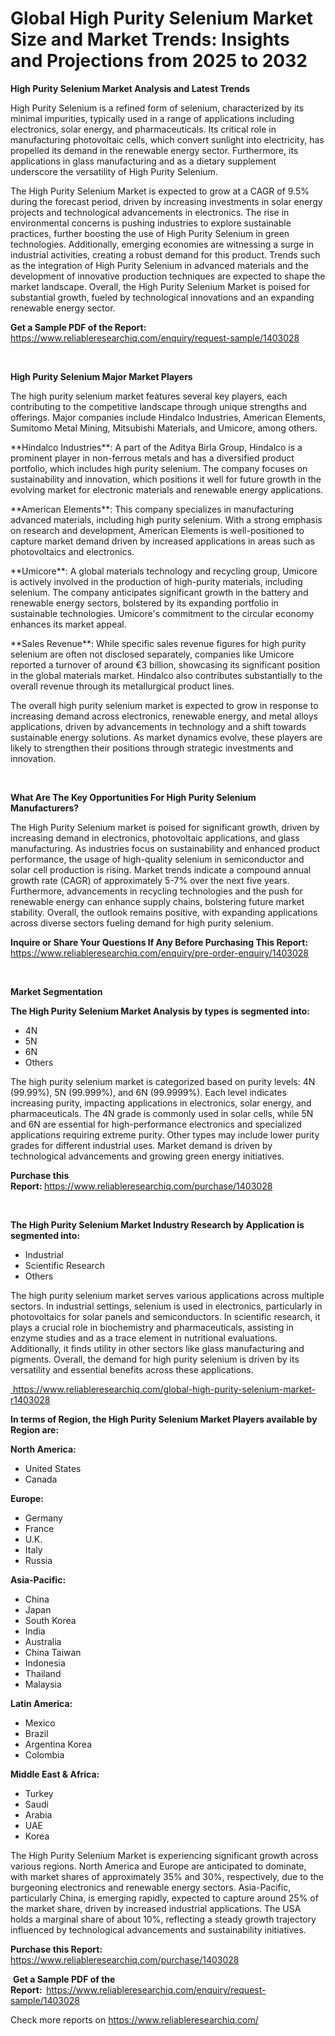 <p><h1>Global High Purity Selenium Market Size and Market Trends: Insights and Projections from 2025 to 2032</h1></p><p><strong>High Purity Selenium Market Analysis and Latest Trends</strong></p>
<p><p>High Purity Selenium is a refined form of selenium, characterized by its minimal impurities, typically used in a range of applications including electronics, solar energy, and pharmaceuticals. Its critical role in manufacturing photovoltaic cells, which convert sunlight into electricity, has propelled its demand in the renewable energy sector. Furthermore, its applications in glass manufacturing and as a dietary supplement underscore the versatility of High Purity Selenium.</p><p>The High Purity Selenium Market is expected to grow at a CAGR of 9.5% during the forecast period, driven by increasing investments in solar energy projects and technological advancements in electronics. The rise in environmental concerns is pushing industries to explore sustainable practices, further boosting the use of High Purity Selenium in green technologies. Additionally, emerging economies are witnessing a surge in industrial activities, creating a robust demand for this product. Trends such as the integration of High Purity Selenium in advanced materials and the development of innovative production techniques are expected to shape the market landscape. Overall, the High Purity Selenium Market is poised for substantial growth, fueled by technological innovations and an expanding renewable energy sector.</p></p>
<p><strong>Get a Sample PDF of the Report:&nbsp;</strong> <a href="https://www.reliableresearchiq.com/enquiry/request-sample/1403028?utm_campaign=1876&utm_medium=2&utm_source=Github&utm_content=ia&utm_term=12012025&utm_id=high-purity-selenium">https://www.reliableresearchiq.com/enquiry/request-sample/1403028</a></p>
<p>&nbsp;</p>
<p><strong>High Purity Selenium Major Market Players</strong></p>
<p><p>The high purity selenium market features several key players, each contributing to the competitive landscape through unique strengths and offerings. Major companies include Hindalco Industries, American Elements, Sumitomo Metal Mining, Mitsubishi Materials, and Umicore, among others.</p><p>**Hindalco Industries**: A part of the Aditya Birla Group, Hindalco is a prominent player in non-ferrous metals and has a diversified product portfolio, which includes high purity selenium. The company focuses on sustainability and innovation, which positions it well for future growth in the evolving market for electronic materials and renewable energy applications.</p><p>**American Elements**: This company specializes in manufacturing advanced materials, including high purity selenium. With a strong emphasis on research and development, American Elements is well-positioned to capture market demand driven by increased applications in areas such as photovoltaics and electronics.</p><p>**Umicore**: A global materials technology and recycling group, Umicore is actively involved in the production of high-purity materials, including selenium. The company anticipates significant growth in the battery and renewable energy sectors, bolstered by its expanding portfolio in sustainable technologies. Umicore's commitment to the circular economy enhances its market appeal.</p><p>**Sales Revenue**: While specific sales revenue figures for high purity selenium are often not disclosed separately, companies like Umicore reported a turnover of around €3 billion, showcasing its significant position in the global materials market. Hindalco also contributes substantially to the overall revenue through its metallurgical product lines.</p><p>The overall high purity selenium market is expected to grow in response to increasing demand across electronics, renewable energy, and metal alloys applications, driven by advancements in technology and a shift towards sustainable energy solutions. As market dynamics evolve, these players are likely to strengthen their positions through strategic investments and innovation.</p></p>
<p>&nbsp;</p>
<p><strong>What Are The Key Opportunities For High Purity Selenium Manufacturers?</strong></p>
<p><p>The High Purity Selenium market is poised for significant growth, driven by increasing demand in electronics, photovoltaic applications, and glass manufacturing. As industries focus on sustainability and enhanced product performance, the usage of high-quality selenium in semiconductor and solar cell production is rising. Market trends indicate a compound annual growth rate (CAGR) of approximately 5-7% over the next five years. Furthermore, advancements in recycling technologies and the push for renewable energy can enhance supply chains, bolstering future market stability. Overall, the outlook remains positive, with expanding applications across diverse sectors fueling demand for high purity selenium.</p></p>
<p><strong>Inquire or Share Your Questions If Any Before Purchasing This Report:</strong> <a href="https://www.reliableresearchiq.com/enquiry/pre-order-enquiry/1403028?utm_campaign=1876&utm_medium=2&utm_source=Github&utm_content=ia&utm_term=12012025&utm_id=high-purity-selenium">https://www.reliableresearchiq.com/enquiry/pre-order-enquiry/1403028</a></p>
<p>&nbsp;</p>
<p><strong>Market Segmentation</strong></p>
<p><strong>The High Purity Selenium Market Analysis by types is segmented into:</strong></p>
<p><ul><li>4N</li><li>5N</li><li>6N</li><li>Others</li></ul></p>
<p><p>The high purity selenium market is categorized based on purity levels: 4N (99.99%), 5N (99.999%), and 6N (99.9999%). Each level indicates increasing purity, impacting applications in electronics, solar energy, and pharmaceuticals. The 4N grade is commonly used in solar cells, while 5N and 6N are essential for high-performance electronics and specialized applications requiring extreme purity. Other types may include lower purity grades for different industrial uses. Market demand is driven by technological advancements and growing green energy initiatives.</p></p>
<p><strong>Purchase this Report:&nbsp;</strong><a href="https://www.reliableresearchiq.com/purchase/1403028?utm_campaign=1876&utm_medium=2&utm_source=Github&utm_content=ia&utm_term=12012025&utm_id=high-purity-selenium">https://www.reliableresearchiq.com/purchase/1403028</a></p>
<p>&nbsp;</p>
<p><strong>The High Purity Selenium Market Industry Research by Application is segmented into:</strong></p>
<p><ul><li>Industrial</li><li>Scientific Research</li><li>Others</li></ul></p>
<p><p>The high purity selenium market serves various applications across multiple sectors. In industrial settings, selenium is used in electronics, particularly in photovoltaics for solar panels and semiconductors. In scientific research, it plays a crucial role in biochemistry and pharmaceuticals, assisting in enzyme studies and as a trace element in nutritional evaluations. Additionally, it finds utility in other sectors like glass manufacturing and pigments. Overall, the demand for high purity selenium is driven by its versatility and essential benefits across these applications.</p></p>
<p><a href="https://www.reliableresearchiq.com/global-high-purity-selenium-market-r1403028?utm_campaign=1876&utm_medium=2&utm_source=Github&utm_content=ia&utm_term=12012025&utm_id=high-purity-selenium">&nbsp;https://www.reliableresearchiq.com/global-high-purity-selenium-market-r1403028</a></p>
<p><strong>In terms of Region, the High Purity Selenium Market Players available by Region are:</strong></p>
<p>
    <p> <strong> North America: </strong>
        <ul>
            <li>United States</li>
            <li>Canada</li>
        </ul>
        </p> 
    <p> <strong> Europe: </strong>
        <ul>
            <li>Germany</li>
            <li>France</li>
            <li>U.K.</li>
            <li>Italy</li>
            <li>Russia</li>
        </ul>
        </p> 
    <p> <strong> Asia-Pacific: </strong>
        <ul>
            <li>China</li>
            <li>Japan</li>
            <li>South Korea</li>
            <li>India</li>
            <li>Australia</li>
            <li>China Taiwan</li>
            <li>Indonesia</li>
            <li>Thailand</li>
            <li>Malaysia</li>
        </ul>
        </p> 
    <p> <strong> Latin America: </strong>
        <ul>
            <li>Mexico</li>
            <li>Brazil</li>
            <li>Argentina Korea</li>
            <li>Colombia</li>
        </ul>
        </p> 
    <p> <strong> Middle East & Africa: </strong>
        <ul>
            <li>Turkey</li>
            <li>Saudi</li>
            <li>Arabia</li>
            <li>UAE</li>
            <li>Korea</li>
        </ul>
    </p>
    </p>
<p><p>The High Purity Selenium Market is experiencing significant growth across various regions. North America and Europe are anticipated to dominate, with market shares of approximately 35% and 30%, respectively, due to the burgeoning electronics and renewable energy sectors. Asia-Pacific, particularly China, is emerging rapidly, expected to capture around 25% of the market share, driven by increased industrial applications. The USA holds a marginal share of about 10%, reflecting a steady growth trajectory influenced by technological advancements and sustainability initiatives.</p></p>
<p><strong>Purchase this Report: </strong><a href="https://www.reliableresearchiq.com/purchase/1403028?utm_campaign=1876&utm_medium=2&utm_source=Github&utm_content=ia&utm_term=12012025&utm_id=high-purity-selenium">https://www.reliableresearchiq.com/purchase/1403028</a></p>
<p>&nbsp;<strong>Get a Sample PDF of the Report:&nbsp;&nbsp;</strong><a href="https://www.reliableresearchiq.com/enquiry/request-sample/1403028?utm_campaign=1876&utm_medium=2&utm_source=Github&utm_content=ia&utm_term=12012025&utm_id=high-purity-selenium">https://www.reliableresearchiq.com/enquiry/request-sample/1403028</a></p>
<p><strong></strong></p>
<p>Check more reports on <a href="https://www.reliableresearchiq.com/?utm_campaign=1876&utm_medium=2&utm_source=Github&utm_content=ia&utm_term=12012025&utm_id=high-purity-selenium">https://www.reliableresearchiq.com/</a></p>